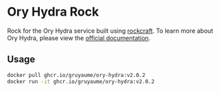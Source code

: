 # Ory Hydra Rock

Rock for the Ory Hydra service built using [rockcraft](https://github.com/canonical/rockcraft). To learn more about Ory Hydra, please view the [official documentation](https://www.ory.sh/hydra/).

## Usage

```bash
docker pull ghcr.io/gruyaume/ory-hydra:v2.0.2
docker run -it ghcr.io/gruyaume/ory-hydra:v2.0.2
```
